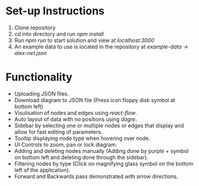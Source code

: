 # Set-up Instructions

1.  Clone repository
2.  cd into directory and run _npm install_
3.  Run _npm run_ to start solution and view at _localhost:3000_
4.  An example data to use is located in the repository at _example-data -> alex-net.json_

# Functionality

- Uploading JSON files.
- Download diagram to JSON file (Press icon floppy disk symbol at bottom left)
- Visulisation of nodes and edges using _react-flow_.
- Auto layout of data with no positions using _dagre_.
- Sidebar by selecting one or multiple nodes or edges that display and allow for fast editing of parameters.
- Tooltip displaying node type when hovering over node.
- UI Controls to zoom, pan or lock diagram.
- Adding and deleting nodes manually (Adding done by purple + symbol on bottom left and deleting done through the sidebar).
- Filtering nodes by type (Click on magnifying glass symbol on the bottom left of the application).
- Forward and Backwards pass demonstrated with arrow directions.
